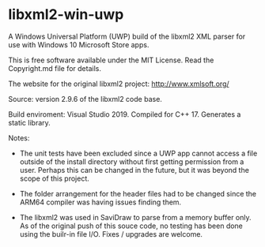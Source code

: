 # libxml2-win-uwp
A Windows Universal Platform (UWP) build of the libxml2 XML parser for use with Windows 10 Microsoft Store apps.

This is free software available under the MIT License. Read the Copyright.md file for details.

The website for the original libxml2 project: http://www.xmlsoft.org/

Source: version 2.9.6 of the libxml2 code base.

Build enviroment: Visual Studio 2019. Compiled for C++ 17. Generates a static library.

Notes:

- The unit tests have been excluded since a UWP app cannot access a file outside of the install directory without first getting permission from a user. Perhaps this can be changed in the future, but it was beyond the scope of this project.

- The folder arrangement for the header files had to be changed since the ARM64 compiler was having issues finding them.

- The libxml2 was used in SaviDraw to parse from a memory buffer only. As of the original push of this souce code, no testing has been done using the builr-in file I/O. Fixes / upgrades are welcome.
